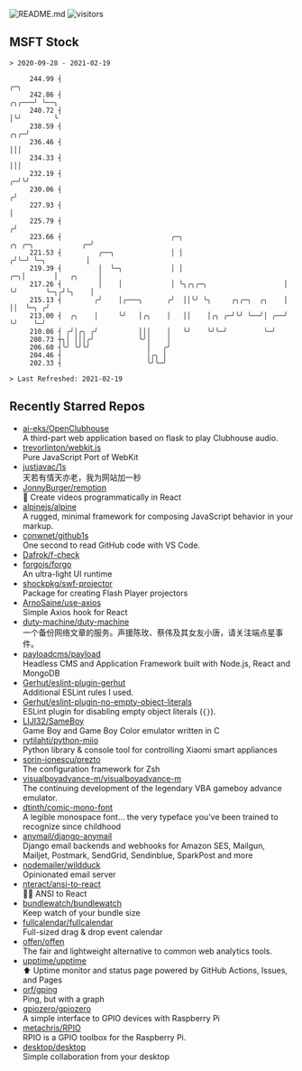 ![README.md](https://github.com/Gerhut/Gerhut/workflows/README.md/badge.svg)
![visitors](https://visitors.vercel.app/Gerhut/Gerhut?token=8cf69d1f6813d272ef062726b6070c9be4ff72038cfe5a7ded7384a8da65d866)

## MSFT Stock

```
> 2020-09-28 - 2021-02-19

     244.99 ┤                                                                                             ╭─╮    
     242.86 ┤                                                                                       ╭╮╭───╯ ╰──╮ 
     240.72 ┤                                                                                       │╰╯        ╰ 
     238.59 ┤                                                                                   ╭╮╭─╯            
     236.46 ┤                                                                                   │││              
     234.33 ┤                                                                                   │││              
     232.19 ┤                                                                                 ╭─╯╰╯              
     230.06 ┤                                                                                ╭╯                  
     227.93 ┤                                                                                │                   
     225.79 ┤                                                                               ╭╯                   
     223.66 ┤                           ╭─╮                             ╭╮ ╭─╮            ╭─╯                    
     221.53 ┤         ╭──╮              │ │                            ╭╯╰─╯ ╰─╮          │                      
     219.39 ┤         │  ╰─╮            │ │                         ╭─╮│       │   ╭╮     │                      
     217.26 ┤         │    │            │ ╰╮╭╮╭─╮                   │ ╰╯       ╰─╮╭╯╰╮    │                      
     215.13 ┤        ╭╯    │╭───╮      ╭╯  ││╰╯ ╰╮     ╭╮╭─╮  ╭╮    │            ││  ╰─╮ ╭╯                      
     213.00 ┤  ╭╮    │     ╰╯   │╭╮    │   ││    │╭╮ ╭─╯╰╯ ╰──╯│ ╭──╯            ╰╯    ╰─╯                       
     210.86 ┤ ╭╯│╭╮ ╭╯          │││    │   ╰╯    ╰╯╰─╯         ╰─╯                                               
     208.73 ┼╮│ │││╭╯           ╰╯│    │                                                                         
     206.60 ┤╰╯ ╰╯╰╯              │   ╭╯                                                                         
     204.46 ┤                     │╭╮ │                                                                          
     202.33 ┤                     ╰╯╰─╯                                                                          

> Last Refreshed: 2021-02-19
```

## Recently Starred Repos

- [ai-eks/OpenClubhouse](https://github.com/ai-eks/OpenClubhouse)  
  A third-part web application based on flask to play Clubhouse audio.
- [trevorlinton/webkit.js](https://github.com/trevorlinton/webkit.js)  
  Pure JavaScript Port of WebKit
- [justjavac/1s](https://github.com/justjavac/1s)  
  天若有情天亦老，我为网站加一秒
- [JonnyBurger/remotion](https://github.com/JonnyBurger/remotion)  
  🎥      Create videos programmatically in React
- [alpinejs/alpine](https://github.com/alpinejs/alpine)  
  A rugged, minimal framework for composing JavaScript behavior in your markup.
- [conwnet/github1s](https://github.com/conwnet/github1s)  
  One second to read GitHub code with VS Code.
- [Dafrok/f-check](https://github.com/Dafrok/f-check)  
- [forgojs/forgo](https://github.com/forgojs/forgo)  
  An ultra-light UI runtime
- [shockpkg/swf-projector](https://github.com/shockpkg/swf-projector)  
  Package for creating Flash Player projectors
- [ArnoSaine/use-axios](https://github.com/ArnoSaine/use-axios)  
  Simple Axios hook for React
- [duty-machine/duty-machine](https://github.com/duty-machine/duty-machine)  
  一个备份网络文章的服务。声援陈玫、蔡伟及其女友小唐，请关注端点星事件。
- [payloadcms/payload](https://github.com/payloadcms/payload)  
  Headless CMS and Application Framework built with Node.js, React and MongoDB
- [Gerhut/eslint-plugin-gerhut](https://github.com/Gerhut/eslint-plugin-gerhut)  
  Additional ESLint rules I used.
- [Gerhut/eslint-plugin-no-empty-object-literals](https://github.com/Gerhut/eslint-plugin-no-empty-object-literals)  
  ESLint plugin for disabling empty object literals (`{}`).
- [LIJI32/SameBoy](https://github.com/LIJI32/SameBoy)  
  Game Boy and Game Boy Color emulator written in C
- [rytilahti/python-miio](https://github.com/rytilahti/python-miio)  
  Python library & console tool for controlling Xiaomi smart appliances
- [sorin-ionescu/prezto](https://github.com/sorin-ionescu/prezto)  
  The configuration framework for Zsh
- [visualboyadvance-m/visualboyadvance-m](https://github.com/visualboyadvance-m/visualboyadvance-m)  
  The continuing development of the legendary VBA gameboy advance emulator.
- [dtinth/comic-mono-font](https://github.com/dtinth/comic-mono-font)  
  A legible monospace font... the very typeface you’ve been trained to recognize since childhood
- [anymail/django-anymail](https://github.com/anymail/django-anymail)  
  Django email backends and webhooks for Amazon SES, Mailgun, Mailjet, Postmark, SendGrid, Sendinblue, SparkPost and more
- [nodemailer/wildduck](https://github.com/nodemailer/wildduck)  
  Opinionated email server
- [nteract/ansi-to-react](https://github.com/nteract/ansi-to-react)  
  :guardsman: ANSI to React
- [bundlewatch/bundlewatch](https://github.com/bundlewatch/bundlewatch)  
  Keep watch of your bundle size
- [fullcalendar/fullcalendar](https://github.com/fullcalendar/fullcalendar)  
  Full-sized drag & drop event calendar
- [offen/offen](https://github.com/offen/offen)  
  The fair and lightweight alternative to common web analytics tools. 
- [upptime/upptime](https://github.com/upptime/upptime)  
  ⬆️ Uptime monitor and status page powered by GitHub Actions, Issues, and Pages
- [orf/gping](https://github.com/orf/gping)  
  Ping, but with a graph
- [gpiozero/gpiozero](https://github.com/gpiozero/gpiozero)  
  A simple interface to GPIO devices with Raspberry Pi
- [metachris/RPIO](https://github.com/metachris/RPIO)  
  RPIO is a GPIO toolbox for the Raspberry Pi.
- [desktop/desktop](https://github.com/desktop/desktop)  
  Simple collaboration from your desktop
